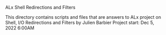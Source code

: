 ALx Shell Redirections and Filters

This directory contains scripts and
files that are answers to ALx project on
Shell, I/O Redirections and Filters by Julien Barbier
Project start: Dec 5, 2022 6:00AM
